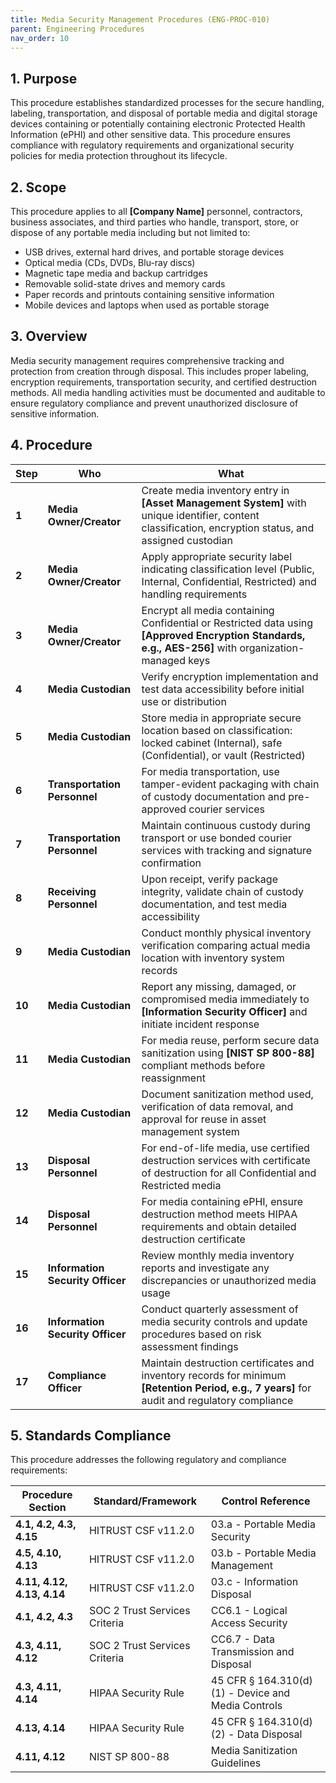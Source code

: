 ```yaml
---
title: Media Security Management Procedures (ENG-PROC-010)
parent: Engineering Procedures
nav_order: 10
---
```


## 1. Purpose

This procedure establishes standardized processes for the secure handling, labeling, transportation, and disposal of portable media and digital storage devices containing or potentially containing electronic Protected Health Information (ePHI) and other sensitive data. This procedure ensures compliance with regulatory requirements and organizational security policies for media protection throughout its lifecycle.

## 2. Scope

This procedure applies to all **[Company Name]** personnel, contractors, business associates, and third parties who handle, transport, store, or dispose of any portable media including but not limited to:
- USB drives, external hard drives, and portable storage devices
- Optical media (CDs, DVDs, Blu-ray discs)
- Magnetic tape media and backup cartridges
- Removable solid-state drives and memory cards
- Paper records and printouts containing sensitive information
- Mobile devices and laptops when used as portable storage

## 3. Overview

Media security management requires comprehensive tracking and protection from creation through disposal. This includes proper labeling, encryption requirements, transportation security, and certified destruction methods. All media handling activities must be documented and auditable to ensure regulatory compliance and prevent unauthorized disclosure of sensitive information.

## 4. Procedure

| **Step** | **Who** | **What** |
| -------- | ------- | -------- |
| **1** | **Media Owner/Creator** | Create media inventory entry in **[Asset Management System]** with unique identifier, content classification, encryption status, and assigned custodian |
| **2** | **Media Owner/Creator** | Apply appropriate security label indicating classification level (Public, Internal, Confidential, Restricted) and handling requirements |
| **3** | **Media Owner/Creator** | Encrypt all media containing Confidential or Restricted data using **[Approved Encryption Standards, e.g., AES-256]** with organization-managed keys |
| **4** | **Media Custodian** | Verify encryption implementation and test data accessibility before initial use or distribution |
| **5** | **Media Custodian** | Store media in appropriate secure location based on classification: locked cabinet (Internal), safe (Confidential), or vault (Restricted) |
| **6** | **Transportation Personnel** | For media transportation, use tamper-evident packaging with chain of custody documentation and pre-approved courier services |
| **7** | **Transportation Personnel** | Maintain continuous custody during transport or use bonded courier services with tracking and signature confirmation |
| **8** | **Receiving Personnel** | Upon receipt, verify package integrity, validate chain of custody documentation, and test media accessibility |
| **9** | **Media Custodian** | Conduct monthly physical inventory verification comparing actual media location with inventory system records |
| **10** | **Media Custodian** | Report any missing, damaged, or compromised media immediately to **[Information Security Officer]** and initiate incident response |
| **11** | **Media Custodian** | For media reuse, perform secure data sanitization using **[NIST SP 800-88]** compliant methods before reassignment |
| **12** | **Media Custodian** | Document sanitization method used, verification of data removal, and approval for reuse in asset management system |
| **13** | **Disposal Personnel** | For end-of-life media, use certified destruction services with certificate of destruction for all Confidential and Restricted media |
| **14** | **Disposal Personnel** | For media containing ePHI, ensure destruction method meets HIPAA requirements and obtain detailed destruction certificate |
| **15** | **Information Security Officer** | Review monthly media inventory reports and investigate any discrepancies or unauthorized media usage |
| **16** | **Information Security Officer** | Conduct quarterly assessment of media security controls and update procedures based on risk assessment findings |
| **17** | **Compliance Officer** | Maintain destruction certificates and inventory records for minimum **[Retention Period, e.g., 7 years]** for audit and regulatory compliance |

## 5. Standards Compliance

This procedure addresses the following regulatory and compliance requirements:

| **Procedure Section** | **Standard/Framework** | **Control Reference** |
| --------------------- | ---------------------- | --------------------- |
| **4.1, 4.2, 4.3, 4.15** | HITRUST CSF v11.2.0 | 03.a - Portable Media Security |
| **4.5, 4.10, 4.13** | HITRUST CSF v11.2.0 | 03.b - Portable Media Management |
| **4.11, 4.12, 4.13, 4.14** | HITRUST CSF v11.2.0 | 03.c - Information Disposal |
| **4.1, 4.2, 4.3** | SOC 2 Trust Services Criteria | CC6.1 - Logical Access Security |
| **4.3, 4.11, 4.12** | SOC 2 Trust Services Criteria | CC6.7 - Data Transmission and Disposal |
| **4.3, 4.11, 4.14** | HIPAA Security Rule | 45 CFR § 164.310(d)(1) - Device and Media Controls |
| **4.13, 4.14** | HIPAA Security Rule | 45 CFR § 164.310(d)(2) - Data Disposal |
| **4.11, 4.12** | NIST SP 800-88 | Media Sanitization Guidelines |

